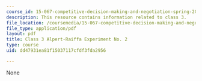 ```yaml
---
course_id: 15-067-competitive-decision-making-and-negotiation-spring-2011
description: This resource contains information related to class 3.
file_location: /coursemedia/15-067-competitive-decision-making-and-negotiation-spring-2011/dd47931ea81f15037117cfdf3fda2956_MIT15_067S11_Cl3_Al-R_Ex2.pdf
file_type: application/pdf
layout: pdf
title: Class 3 Alpert-Raiffa Experiment No. 2
type: course
uid: dd47931ea81f15037117cfdf3fda2956

---
```

None
